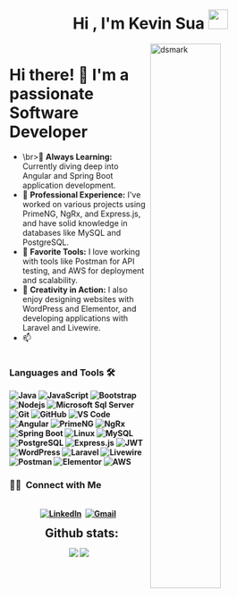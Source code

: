 <h1 align="center">Hi , I'm Kevin Sua </b><img src="https://media.giphy.com/media/hvRJCLFzcasrR4ia7z/giphy.gif" width="35"></h1>
<img alt="dsmark" align="right"  height="50%" width="50%" src="https://c.tenor.com/NzrqQHFBVz8AAAAj/kitty-transparent.gif">
<div style="display: flex; align-items: center;"> <div style="flex: 1;"> <h1>Hi there! 👋 I'm a passionate Software Developer</h1> <ul> <li>\br>🌱 <strong>Always Learning:</strong> Currently diving deep into Angular and Spring Boot application development.</li> <li>💼 <strong>Professional Experience:</strong> I've worked on various projects using PrimeNG, NgRx, and Express.js, and have solid knowledge in databases like MySQL and PostgreSQL.</li> <li>🔧 <strong>Favorite Tools:</strong> I love working with tools like Postman for API testing, and AWS for deployment and scalability.</li> <li>🎨 <strong>Creativity in Action:</strong> I also enjoy designing websites with WordPress and Elementor, and developing applications with Laravel and Livewire.</li> <li>📫 <strong> </div> </div>


### Languages and Tools 🛠 

![Java](http://img.shields.io/badge/-Java-5B4638?style=flat-square&logo=java&logoColor=ffffff)
![JavaScript](https://img.shields.io/badge/-JavaScript-%23F7DF1C?style=flat-square&logo=javascript&logoColor=000000&labelColor=%23F7DF1C&color=%23FFCE5A)
![Bootstrap](https://img.shields.io/badge/-Bootstrap-563D7C?style=flat-square&logo=Bootstrap)
![Nodejs](https://img.shields.io/badge/-Nodejs-339933?style=flat-square&logo=Node.js&logoColor=ffffff)
![Microsoft Sql Server](https://img.shields.io/badge/-Sql%20Server-CC2927?style=flat-square&logo=microsoft-sql-server&logoColor=ffffff)
![Git](https://img.shields.io/badge/-Git-%23F05032?style=flat-square&logo=git&logoColor=%23ffffff)
![GitHub](https://img.shields.io/badge/-GitHub-181717?style=flat-square&logo=github)
![VS Code](http://img.shields.io/badge/-VS%20Code-007ACC?style=flat-square&logo=visual-studio-code&logoColor=ffffff)
![Angular](https://img.shields.io/badge/-Angular-DD0031?style=flat-square&logo=angular&logoColor=white) ![PrimeNG](https://img.shields.io/badge/-PrimeNG-009688?style=flat-square&logo=primeng&logoColor=white) ![NgRx](https://img.shields.io/badge/-NgRx-B7178C?style=flat-square&logo=redux&logoColor=white) ![Spring Boot](https://img.shields.io/badge/-Spring%20Boot-6DB33F?style=flat-square&logo=spring-boot&logoColor=white) ![Linux](https://img.shields.io/badge/-Linux-FCC624?style=flat-square&logo=linux&logoColor=black)
![MySQL](https://img.shields.io/badge/-MySQL-4479A1?style=flat-square&logo=mysql&logoColor=white) ![PostgreSQL](https://img.shields.io/badge/-PostgreSQL-336791?style=flat-square&logo=postgresql&logoColor=white) ![Express.js](https://img.shields.io/badge/-Express.js-000000?style=flat-square&logo=express&logoColor=white) ![JWT](https://img.shields.io/badge/-JWT-000000?style=flat-square&logo=json-web-tokens&logoColor=white) ![WordPress](https://img.shields.io/badge/-WordPress-21759B?style=flat-square&logo=wordpress&logoColor=white) ![Laravel](https://img.shields.io/badge/-Laravel-FF2D20?style=flat-square&logo=laravel&logoColor=white) ![Livewire](https://img.shields.io/badge/-Livewire-4E56A6?style=flat-square&logo=livewire&logoColor=white) ![Postman](https://img.shields.io/badge/-Postman-FF6C37?style=flat-square&logo=postman&logoColor=white)
![Elementor](https://img.shields.io/badge/-Elementor-9146FF?style=flat-square&logo=elementor&logoColor=white) ![AWS](https://img.shields.io/badge/-AWS-232F3E?style=flat-square&logo=amazon-aws&logoColor=white)



<h3> 🤝🏻 &nbsp;Connect with Me </h3> 

<p align="center">
<br>
<a href="https://www.linkedin.com/in/dev-sua/"><img src="https://img.shields.io/badge/linkedin-%230077B5.svg?&style=for-the-badge&logo=linkedin&logoColor=white" alt="LinkedIn" /></a>&nbsp;
<a href="mailto:ksuamartinez@gmail.com?subject=Hola%20Jiji"><img src="https://img.shields.io/badge/gmail-%23D14836.svg?&style=for-the-badge&logo=gmail&logoColor=white" alt="Gmail"/></a>&nbsp;
<!--<a href="https://kkvanonymous.github.io/"><img alt="Website" src="https://img.shields.io/website?style=for-the-badge&up_message=portfolio&url=https%3A%2F%2Fkkvanonymous.github.io%2F"></a>-->
</p>

<div align="center">
<h2 align="center" style="margin: 5px 10px;">Github stats:</h2> 

[![](https://github-readme-stats.vercel.app/api?username=ksuam&show_icons=true&theme=tokyonight&hide_border=true&locale=en)](https://github.com/Elanza-48)
[![](https://github-readme-streak-stats.herokuapp.com/?user=ksuam&theme=material-palenight)](https://github.com/Elanza-48)
</div>


